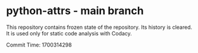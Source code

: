 # python-attrs - main branch

This repository contains frozen state of the repository.
Its history is cleared. It is used only for static code
analysis with Codacy.

Commit Time: 1700314298